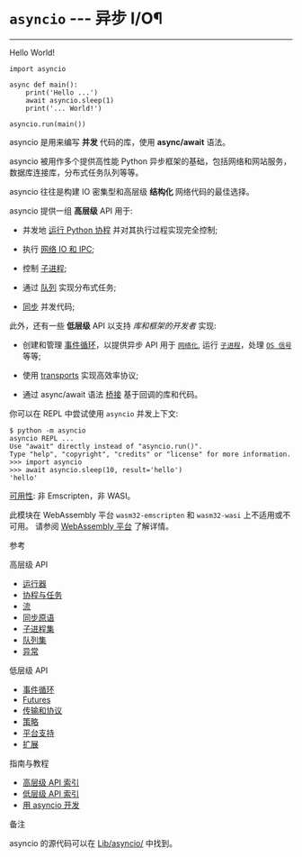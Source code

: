 # `asyncio` \--- 异步 I/O¶

* * *

Hello World!

    
    
~~~
import asyncio

async def main():
    print('Hello ...')
    await asyncio.sleep(1)
    print('... World!')

asyncio.run(main())
~~~

asyncio 是用来编写 **并发** 代码的库，使用 **async/await** 语法。

asyncio 被用作多个提供高性能 Python 异步框架的基础，包括网络和网站服务，数据库连接库，分布式任务队列等等。

asyncio 往往是构建 IO 密集型和高层级 **结构化** 网络代码的最佳选择。

asyncio 提供一组 **高层级** API 用于:

  * 并发地 [运行 Python 协程](asyncio-task.md#coroutine) 并对其执行过程实现完全控制;

  * 执行 [网络 IO 和 IPC](asyncio-stream.md#asyncio-streams);

  * 控制 [子进程](asyncio-subprocess.md#asyncio-subprocess);

  * 通过 [队列](asyncio-queue.md#asyncio-queues) 实现分布式任务;

  * [同步](asyncio-sync.md#asyncio-sync) 并发代码;

此外，还有一些 **低层级** API 以支持 _库和框架的开发者_ 实现:

  * 创建和管理 [事件循环](asyncio-eventloop.md#asyncio-event-loop)，以提供异步 API 用于 [`网络化`](asyncio-eventloop.md#asyncio.loop.create_server "asyncio.loop.create_server"), 运行 [`子进程`](asyncio-eventloop.md#asyncio.loop.subprocess_exec "asyncio.loop.subprocess_exec")，处理 [`OS 信号`](asyncio-eventloop.md#asyncio.loop.add_signal_handler "asyncio.loop.add_signal_handler") 等等;

  * 使用 [transports](asyncio-protocol.md#asyncio-transports-protocols) 实现高效率协议;

  * 通过 async/await 语法 [桥接](asyncio-future.md#asyncio-futures) 基于回调的库和代码。

你可以在 REPL 中尝试使用 `asyncio` 并发上下文:

    
    
~~~
$ python -m asyncio
asyncio REPL ...
Use "await" directly instead of "asyncio.run()".
Type "help", "copyright", "credits" or "license" for more information.
>>> import asyncio
>>> await asyncio.sleep(10, result='hello')
'hello'
~~~

[可用性](3.标准库/intro.md#availability): 非 Emscripten，非 WASI。

此模块在 WebAssembly 平台 `wasm32-emscripten` 和 `wasm32-wasi` 上不适用或不可用。 请参阅 [WebAssembly 平台](3.标准库/intro.md#wasm-availability) 了解详情。

参考

高层级 API

  * [运行器](asyncio-runner.md)
  * [协程与任务](asyncio-task.md)
  * [流](asyncio-stream.md)
  * [同步原语](asyncio-sync.md)
  * [子进程集](asyncio-subprocess.md)
  * [队列集](asyncio-queue.md)
  * [异常](asyncio-exceptions.md)

低层级 API

  * [事件循环](asyncio-eventloop.md)
  * [Futures](asyncio-future.md)
  * [传输和协议](asyncio-protocol.md)
  * [策略](asyncio-policy.md)
  * [平台支持](asyncio-platforms.md)
  * [扩展](asyncio-extending.md)

指南与教程

  * [高层级 API 索引](asyncio-api-index.md)
  * [低层级 API 索引](asyncio-llapi-index.md)
  * [用 asyncio 开发](asyncio-dev.md)

备注

asyncio 的源代码可以在 [Lib/asyncio/](https://github.com/python/cpython/tree/3.12/Lib/asyncio/) 中找到。

